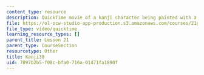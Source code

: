 ```yaml
---
content_type: resource
description: QuickTime movie of a kanji character being painted with a brush.
file: https://ol-ocw-studio-app-production.s3.amazonaws.com/courses/21g-504-japanese-iv-spring-2009/7097b2b5f08cbfa0716a01471fa1890f_Kanji30.mov
file_type: video/quicktime
learning_resource_types: []
parent_title: Lesson 21
parent_type: CourseSection
resourcetype: Other
title: Kanji30
uid: 7097b2b5-f08c-bfa0-716a-01471fa1890f
---
```

